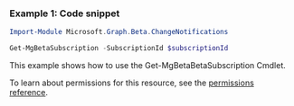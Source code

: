 ### Example 1: Code snippet

```powershellImport-Module Microsoft.Graph.Beta.ChangeNotifications

Get-MgBetaSubscription -SubscriptionId $subscriptionId
```
This example shows how to use the Get-MgBetaBetaSubscription Cmdlet.
To learn about permissions for this resource, see the [permissions reference](/graph/permissions-reference).

